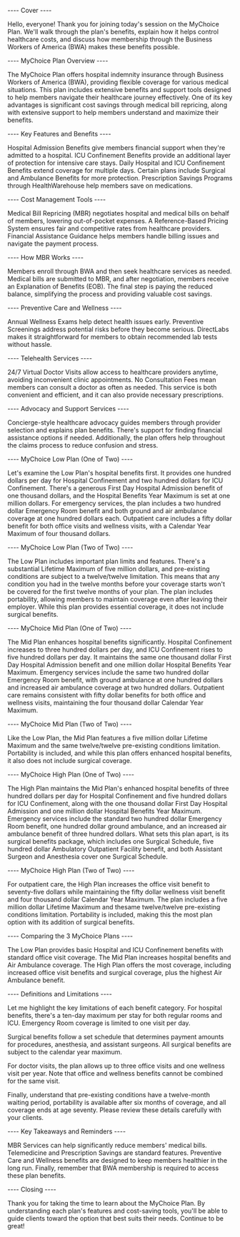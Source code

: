 ---- Cover ----

Hello, everyone! Thank you for joining today's session on the MyChoice Plan. We'll walk through the plan's benefits, explain how it helps control healthcare costs, and discuss how membership through the Business Workers of America (BWA) makes these benefits possible.

---- MyChoice Plan Overview ----

The MyChoice Plan offers hospital indemnity insurance through Business Workers of America (BWA), providing flexible coverage for various medical situations. This plan includes extensive benefits and support tools designed to help members navigate their healthcare journey effectively. One of its key advantages is significant cost savings through medical bill repricing, along with extensive support to help members understand and maximize their benefits.

---- Key Features and Benefits ----

Hospital Admission Benefits give members financial support when they're admitted to a hospital. ICU Confinement Benefits provide an additional layer of protection for intensive care stays. Daily Hospital and ICU Confinement Benefits extend coverage for multiple days. Certain plans include Surgical and Ambulance Benefits for more protection. Prescription Savings Programs through HealthWarehouse help members save on medications.

---- Cost Management Tools ----

Medical Bill Repricing (MBR) negotiates hospital and medical bills on behalf of members, lowering out-of-pocket expenses. A Reference-Based Pricing System ensures fair and competitive rates from healthcare providers. Financial Assistance Guidance helps members handle billing issues and navigate the payment process.

---- How MBR Works ----

Members enroll through BWA and then seek healthcare services as needed. Medical bills are submitted to MBR, and after negotiation, members receive an Explanation of Benefits (EOB). The final step is paying the reduced balance, simplifying the process and providing valuable cost savings.

---- Preventive Care and Wellness ----

Annual Wellness Exams help detect health issues early. Preventive Screenings address potential risks before they become serious. DirectLabs makes it straightforward for members to obtain recommended lab tests without hassle.

---- Telehealth Services ----

24/7 Virtual Doctor Visits allow access to healthcare providers anytime, avoiding inconvenient clinic appointments. No Consultation Fees mean members can consult a doctor as often as needed. This service is both convenient and efficient, and it can also provide necessary prescriptions.

---- Advocacy and Support Services ----

Concierge-style healthcare advocacy guides members through provider selection and explains plan benefits. There's support for finding financial assistance options if needed. Additionally, the plan offers help throughout the claims process to reduce confusion and stress.

---- MyChoice Low Plan (One of Two) ----

Let's examine the Low Plan's hospital benefits first. It provides one hundred dollars per day for Hospital Confinement and two hundred dollars for ICU Confinement. There's a generous First Day Hospital Admission benefit of one thousand dollars, and the Hospital Benefits Year Maximum is set at one million dollars. For emergency services, the plan includes a two hundred dollar Emergency Room benefit and both ground and air ambulance coverage at one hundred dollars each. Outpatient care includes a fifty dollar benefit for both office visits and wellness visits, with a Calendar Year Maximum of four thousand dollars.

---- MyChoice Low Plan (Two of Two) ----

The Low Plan includes important plan limits and features. There's a substantial Lifetime Maximum of five million dollars, and pre-existing conditions are subject to a twelve/twelve limitation. This means that any condition you had in the twelve months before your coverage starts won't be covered for the first twelve months of your plan. The plan includes portability, allowing members to maintain coverage even after leaving their employer. While this plan provides essential coverage, it does not include surgical benefits.

---- MyChoice Mid Plan (One of Two) ----

The Mid Plan enhances hospital benefits significantly. Hospital Confinement increases to three hundred dollars per day, and ICU Confinement rises to five hundred dollars per day. It maintains the same one thousand dollar First Day Hospital Admission benefit and one million dollar Hospital Benefits Year Maximum. Emergency services include the same two hundred dollar Emergency Room benefit, with ground ambulance at one hundred dollars and increased air ambulance coverage at two hundred dollars. Outpatient care remains consistent with fifty dollar benefits for both office and wellness visits, maintaining the four thousand dollar Calendar Year Maximum.

---- MyChoice Mid Plan (Two of Two) ----

Like the Low Plan, the Mid Plan features a five million dollar Lifetime Maximum and the same twelve/twelve pre-existing conditions limitation. Portability is included, and while this plan offers enhanced hospital benefits, it also does not include surgical coverage.

---- MyChoice High Plan (One of Two) ----

The High Plan maintains the Mid Plan's enhanced hospital benefits of three hundred dollars per day for Hospital Confinement and five hundred dollars for ICU Confinement, along with the one thousand dollar First Day Hospital Admission and one million dollar Hospital Benefits Year Maximum. Emergency services include the standard two hundred dollar Emergency Room benefit, one hundred dollar ground ambulance, and an increased air ambulance benefit of three hundred dollars. What sets this plan apart, is its surgical benefits package, which includes one Surgical Schedule, five hundred dollar Ambulatory Outpatient Facility benefit, and both Assistant Surgeon and Anesthesia cover one Surgical Schedule.

---- MyChoice High Plan (Two of Two) ----

For outpatient care, the High Plan increases the office visit benefit to seventy-five dollars while maintaining the fifty dollar wellness visit benefit and four thousand dollar Calendar Year Maximum. The plan includes a five million dollar Lifetime Maximum and thesame twelve/twelve pre-existing conditions limitation. Portability is included, making this the most plan option with its addition of surgical benefits.

---- Comparing the 3 MyChoice Plans ----

The Low Plan provides basic Hospital and ICU Confinement benefits with standard office visit coverage. The Mid Plan increases hospital benefits and Air Ambulance coverage. The High Plan offers the most coverage, including increased office visit benefits and surgical coverage, plus the highest Air Ambulance benefit.

---- Definitions and Limitations ----

Let me highlight the key limitations of each benefit category. For hospital benefits, there's a ten-day maximum per stay for both regular rooms and ICU. Emergency Room coverage is limited to one visit per day.

Surgical benefits follow a set schedule that determines payment amounts for procedures, anesthesia, and assistant surgeons. All surgical benefits are subject to the calendar year maximum.

For doctor visits, the plan allows up to three office visits and one wellness visit per year. Note that office and wellness benefits cannot be combined for the same visit.

Finally, understand that pre-existing conditions have a twelve-month waiting period, portability is available after six months of coverage, and all coverage ends at age seventy. Please review these details carefully with your clients.

---- Key Takeaways and Reminders ----

MBR Services can help significantly reduce members' medical bills. Telemedicine and Prescription Savings are standard features. Preventive Care and Wellness benefits are designed to keep members healthier in the long run. Finally, remember that BWA membership is required to access these plan benefits.

---- Closing ----

Thank you for taking the time to learn about the MyChoice Plan. By understanding each plan's features and cost-saving tools, you'll be able to guide clients toward the option that best suits their needs. Continue to be great!